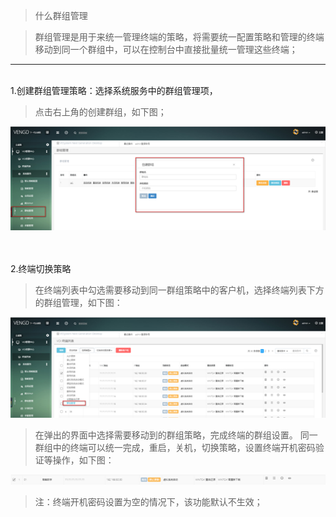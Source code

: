<blockquote class="info">
	什么群组管理
</blockquote> 

<blockquote class="success">
群组管理是用于来统一管理终端的策略，将需要统一配置策略和管理的终端移动到同一个群组中，可以在控制台中直接批量统一管理这些终端；
</blockquote> 

* * * * * 
</br>
1.创建群组管理策略：选择系统服务中的群组管理项，
<blockquote class="success">
点击右上角的创建群组，如下图； 
</blockquote> 

![](../../images/screenshot_1526182962668.png)
  
</br></br>
2.终端切换策略
<blockquote class="success">
在终端列表中勾选需要移动到同一群组策略中的客户机，选择终端列表下方的群组管理，如下图：
</blockquote> 

![](../../images/screenshot_1526183059424.png)

> 在弹出的界面中选择需要移动到的群组策略，完成终端的群组设置。
> 同一群组中的终端可以统一完成，重启，关机，切换策略，设置终端开机密码验证等操作，如下图：

![](../../images/screenshot_1526183090921.png)

<blockquote class="warning">
注：终端开机密码设置为空的情况下，该功能默认不生效；
</blockquote> 